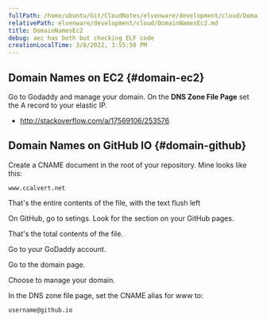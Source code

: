 ```yaml
---
fullPath: /home/ubuntu/Git/CloudNotes/elvenware/development/cloud/DomainNamesEc2.md
relativePath: elvenware/development/cloud/DomainNamesEc2.md
title: DomainNamesEc2
debug: aec has both but checking ELF code
creationLocalTime: 3/8/2022, 3:55:50 PM
---
```


<!-- toc -->
<!-- tocstop -->

## Domain Names on EC2 {#domain-ec2}

Go to Godaddy and manage your domain. On the **DNS Zone File Page**
set the A record to your elastic IP.

- <http://stackoverflow.com/a/17569106/253576>
## Domain Names on GitHub IO {#domain-github}


Create a CNAME document in the root of your repository. Mine looks like this:

    www.ccalvert.net
    
That's the entire contents of the file, with the text flush left
    
On GitHub, go to setings. Look for the section on your GitHub pages.    

That's the total contents of the file.

Go to your GoDaddy account. 

Go to the domain page.

Choose to manage your domain.

In the DNS zone file page, set the CNAME alias for www to:

    username@github.io

